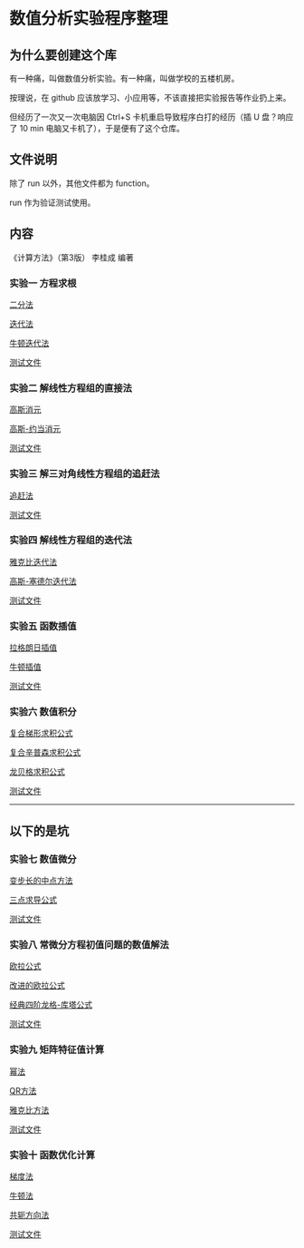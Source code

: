 # 数值分析实验程序整理
## 为什么要创建这个库
有一种痛，叫做数值分析实验。有一种痛，叫做学校的五楼机房。

按理说，在 github 应该放学习、小应用等，不该直接把实验报告等作业扔上来。

但经历了一次又一次电脑因 Ctrl+S 卡机重启导致程序白打的经历（插 U 盘？响应了 10 min 电脑又卡机了），于是便有了这个仓库。

## 文件说明
除了 run 以外，其他文件都为 function。

run 作为验证测试使用。

## 内容
《计算方法》（第3版） 李桂成 编著

### 实验一 方程求根
[二分法](/实验1/bisection_method.m)

[迭代法](/实验1/iteration_method.m)

[牛顿迭代法](/实验1/newton_method.m)

[测试文件](/实验1/run.m)

### 实验二 解线性方程组的直接法
[高斯消元](/实验2/gauss_method.m)

[高斯-约当消元](/实验2/gauss_jordan_method.m)

[测试文件](/实验2/run.m)

### 实验三 解三对角线性方程组的追赶法
[追赶法](/实验3/chasing_method.m)

[测试文件](/实验3/run.m)

### 实验四 解线性方程组的迭代法
[雅克比迭代法](/实验4/jacobi_method.m)

[高斯-塞德尔迭代法](/实验4/GS_method.m)

[测试文件](/实验4/run.m)

### 实验五 函数插值
[拉格朗日插值](/实验5/lagrange_interpolation.m)

[牛顿插值](/实验5/newton_interpolation.m)

[测试文件](/实验5/run.m)

### 实验六 数值积分
[复合梯形求积公式](/实验6/trapezoidal_formula.m)

[复合辛普森求积公式](/实验6/simpson_formula.m)

[龙贝格求积公式](/实验6/romberg_formula.m)

[测试文件](/实验6/run.m)

---
以下的是坑
---


### 实验七 数值微分
[变步长的中点方法]()

[三点求导公式]()

[测试文件]()

### 实验八 常微分方程初值问题的数值解法
[欧拉公式]()

[改进的欧拉公式]()

[经典四阶龙格-库塔公式]()

[测试文件]()

### 实验九 矩阵特征值计算
[幂法]()

[QR方法]()

[雅克比方法]()

[测试文件]()

### 实验十 函数优化计算
[梯度法]()

[牛顿法]()

[共轭方向法]()

[测试文件]()
